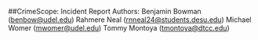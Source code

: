 ##CrimeScope: Incident Report
    Authors:
        Benjamin Bowman (benbow@udel.edu)
        Rahmere Neal (rnneal24@students.desu.edu)
        Michael Womer (mwomer@udel.edu)
        Tommy Montoya (tmontoya@dtcc.edu)